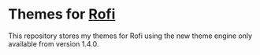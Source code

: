 # Themes for [Rofi](https://github.com/DaveDavenport/rofi/releases)

This repository stores my themes for Rofi using the new theme engine only available from version 1.4.0.
